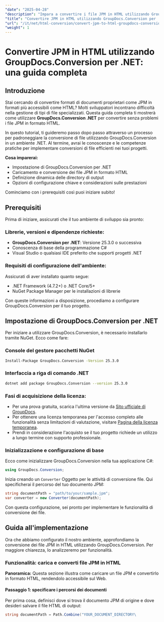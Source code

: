```yaml
---
"date": "2025-04-28"
"description": "Impara a convertire i file JPM in HTML utilizzando GroupDocs.Conversion per .NET con questa guida dettagliata. Scopri la configurazione, l'implementazione e l'ottimizzazione delle prestazioni."
"title": "Convertire JPM in HTML utilizzando GroupDocs.Conversion per .NET&#58; una guida completa"
"url": "/it/net/html-conversion/convert-jpm-to-html-groupdocs-conversion-dotnet/"
"weight": 1
---
```


# Convertire JPM in HTML utilizzando GroupDocs.Conversion per .NET: una guida completa

## Introduzione

Stai cercando di convertire formati di documenti proprietari come JPM in formati più accessibili come HTML? Molti sviluppatori incontrano difficoltà nella gestione di tipi di file specializzati. Questa guida completa ti mostrerà come utilizzare **GroupDocs.Conversion .NET** per convertire senza problemi i file JPM in formato HTML.

In questo tutorial, ti guideremo passo dopo passo attraverso un processo per padroneggiare la conversione di file utilizzando GroupDocs.Conversion in un ambiente .NET. Al termine, avrai le conoscenze e le competenze pratiche per implementare conversioni di file efficienti nei tuoi progetti. 

**Cosa imparerai:**
- Impostazione di GroupDocs.Conversion per .NET
- Caricamento e conversione dei file JPM in formato HTML
- Definizione dinamica delle directory di output
- Opzioni di configurazione chiave e considerazioni sulle prestazioni

Cominciamo con i prerequisiti così puoi iniziare subito!

## Prerequisiti

Prima di iniziare, assicurati che il tuo ambiente di sviluppo sia pronto:

### Librerie, versioni e dipendenze richieste:
- **GroupDocs.Conversion per .NET**: Versione 25.3.0 o successiva
- Conoscenza di base della programmazione C#
- Visual Studio o qualsiasi IDE preferito che supporti progetti .NET

### Requisiti di configurazione dell'ambiente:
Assicurati di aver installato quanto segue:
- .NET Framework (4.7.2+) o .NET Core/5+
- NuGet Package Manager per le installazioni di librerie

Con queste informazioni a disposizione, procediamo a configurare GroupDocs.Conversion per il tuo progetto.

## Impostazione di GroupDocs.Conversion per .NET

Per iniziare a utilizzare GroupDocs.Conversion, è necessario installarlo tramite NuGet. Ecco come fare:

### **Console del gestore pacchetti NuGet**
```bash
Install-Package GroupDocs.Conversion -Version 25.3.0
```

### **Interfaccia a riga di comando .NET**
```bash
dotnet add package GroupDocs.Conversion --version 25.3.0
```

### Fasi di acquisizione della licenza:
- Per una prova gratuita, scarica l'ultima versione da [Sito ufficiale di GroupDocs](https://releases.groupdocs.com/conversion/net/).
- Per ottenere una licenza temporanea per l'accesso completo alle funzionalità senza limitazioni di valutazione, visitare [Pagina della licenza temporanea](https://purchase.groupdocs.com/temporary-license/).
- Prendi in considerazione l'acquisto se il tuo progetto richiede un utilizzo a lungo termine con supporto professionale.

### Inizializzazione e configurazione di base
Ecco come inizializzare GroupDocs.Conversion nella tua applicazione C#:

```csharp
using GroupDocs.Conversion;
```

Inizia creando un `Converter` Oggetto per le attività di conversione file. Qui specificherai il percorso del tuo documento JPM:

```csharp
string documentPath = "path/to/your/sample.jpm";
var converter = new Converter(documentPath);
```

Con questa configurazione, sei pronto per implementare le funzionalità di conversione dei file.

## Guida all'implementazione

Ora che abbiamo configurato il nostro ambiente, approfondiamo la conversione dei file JPM in HTML utilizzando GroupDocs.Conversion. Per maggiore chiarezza, lo analizzeremo per funzionalità.

### Funzionalità: carica e converti file JPM in HTML

**Panoramica:**
Questa sezione illustra come caricare un file JPM e convertirlo in formato HTML, rendendolo accessibile sul Web.

#### Passaggio 1: specificare i percorsi dei documenti
Per prima cosa, definisci dove si trova il documento JPM di origine e dove desideri salvare il file HTML di output:

```csharp
string documentPath = Path.Combine("YOUR_DOCUMENT_DIRECTORY\